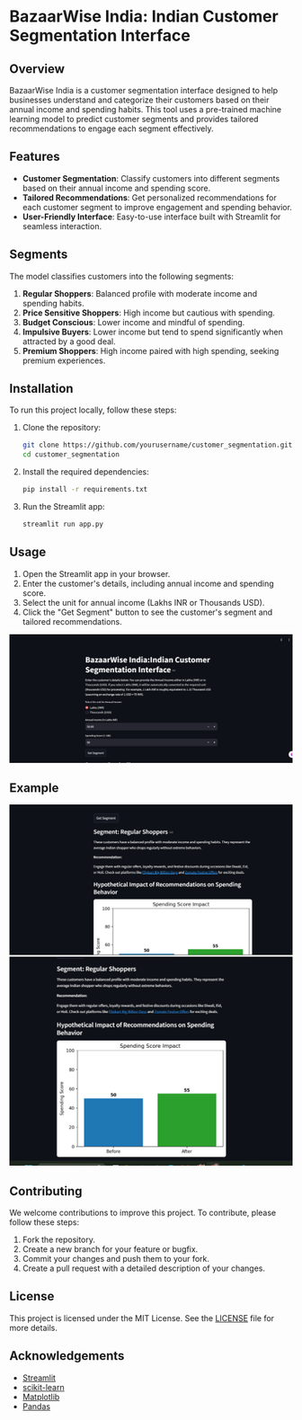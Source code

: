 # BazaarWise India: Indian Customer Segmentation Interface
## Overview

BazaarWise India is a customer segmentation interface designed to help businesses understand and categorize their customers based on their annual income and spending habits. This tool uses a pre-trained machine learning model to predict customer segments and provides tailored recommendations to engage each segment effectively.

## Features

- **Customer Segmentation**: Classify customers into different segments based on their annual income and spending score.
- **Tailored Recommendations**: Get personalized recommendations for each customer segment to improve engagement and spending behavior.
- **User-Friendly Interface**: Easy-to-use interface built with Streamlit for seamless interaction.

## Segments

The model classifies customers into the following segments:

1. **Regular Shoppers**: Balanced profile with moderate income and spending habits.
2. **Price Sensitive Shoppers**: High income but cautious with spending.
3. **Budget Conscious**: Lower income and mindful of spending.
4. **Impulsive Buyers**: Lower income but tend to spend significantly when attracted by a good deal.
5. **Premium Shoppers**: High income paired with high spending, seeking premium experiences.

## Installation

To run this project locally, follow these steps:

1. Clone the repository:
    ```sh
    git clone https://github.com/yourusername/customer_segmentation.git
    cd customer_segmentation
    ```

2. Install the required dependencies:
    ```sh
    pip install -r requirements.txt
    ```

3. Run the Streamlit app:
    ```sh
    streamlit run app.py
    ```

## Usage

1. Open the Streamlit app in your browser.
2. Enter the customer's details, including annual income and spending score.
3. Select the unit for annual income (Lakhs INR or Thousands USD).
4. Click the "Get Segment" button to see the customer's segment and tailored recommendations.

![Interface](/images/Screenshot%202025-03-06%20232925.png)

## Example

![Example](/images/Screenshot%202025-03-06%20232941.png)
![Example](/images/Screenshot%202025-03-06%20233202.png)

## Contributing

We welcome contributions to improve this project. To contribute, please follow these steps:

1. Fork the repository.
2. Create a new branch for your feature or bugfix.
3. Commit your changes and push them to your fork.
4. Create a pull request with a detailed description of your changes.

## License

This project is licensed under the MIT License. See the [LICENSE](LICENSE) file for more details.

## Acknowledgements

- [Streamlit](https://streamlit.io/)
- [scikit-learn](https://scikit-learn.org/)
- [Matplotlib](https://matplotlib.org/)
- [Pandas](https://pandas.pydata.org/)

